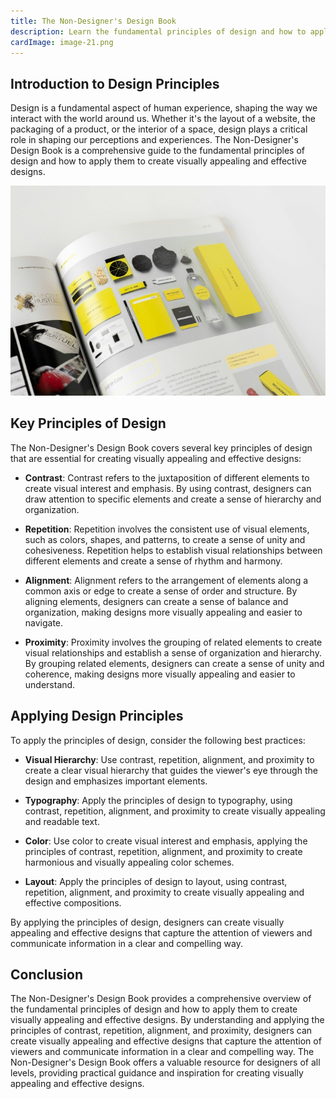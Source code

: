 ```yaml
---
title: The Non-Designer's Design Book
description: Learn the fundamental principles of design and how to apply them to create visually appealing and effective designs.
cardImage: image-21.png
---
```


## Introduction to Design Principles

Design is a fundamental aspect of human experience, shaping the way we interact with the world around us. Whether it's the layout of a website, the packaging of a product, or the interior of a space, design plays a critical role in shaping our perceptions and experiences. The Non-Designer's Design Book is a comprehensive guide to the fundamental principles of design and how to apply them to create visually appealing and effective designs.

![Stock image](/assets/images/image-21.png)

## Key Principles of Design

The Non-Designer's Design Book covers several key principles of design that are essential for creating visually appealing and effective designs:

- **Contrast**: Contrast refers to the juxtaposition of different elements to create visual interest and emphasis. By using contrast, designers can draw attention to specific elements and create a sense of hierarchy and organization.

- **Repetition**: Repetition involves the consistent use of visual elements, such as colors, shapes, and patterns, to create a sense of unity and cohesiveness. Repetition helps to establish visual relationships between different elements and create a sense of rhythm and harmony.

- **Alignment**: Alignment refers to the arrangement of elements along a common axis or edge to create a sense of order and structure. By aligning elements, designers can create a sense of balance and organization, making designs more visually appealing and easier to navigate.

- **Proximity**: Proximity involves the grouping of related elements to create visual relationships and establish a sense of organization and hierarchy. By grouping related elements, designers can create a sense of unity and coherence, making designs more visually appealing and easier to understand.

## Applying Design Principles

To apply the principles of design, consider the following best practices:

- **Visual Hierarchy**: Use contrast, repetition, alignment, and proximity to create a clear visual hierarchy that guides the viewer's eye through the design and emphasizes important elements.

- **Typography**: Apply the principles of design to typography, using contrast, repetition, alignment, and proximity to create visually appealing and readable text.

- **Color**: Use color to create visual interest and emphasis, applying the principles of contrast, repetition, alignment, and proximity to create harmonious and visually appealing color schemes.

- **Layout**: Apply the principles of design to layout, using contrast, repetition, alignment, and proximity to create visually appealing and effective compositions.

By applying the principles of design, designers can create visually appealing and effective designs that capture the attention of viewers and communicate information in a clear and compelling way.

## Conclusion

The Non-Designer's Design Book provides a comprehensive overview of the fundamental principles of design and how to apply them to create visually appealing and effective designs. By understanding and applying the principles of contrast, repetition, alignment, and proximity, designers can create visually appealing and effective designs that capture the attention of viewers and communicate information in a clear and compelling way. The Non-Designer's Design Book offers a valuable resource for designers of all levels, providing practical guidance and inspiration for creating visually appealing and effective designs.